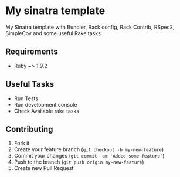 My sinatra template
================

My Sinatra template with Bundler, Rack config, Rack Contrib, RSpec2, SimpleCov and some useful Rake tasks.

Requirements
------------
* Ruby ~> 1.9.2

Useful Tasks
------------

* Run Tests
* Run development console
* Check Available rake tasks


## Contributing

1. Fork it
2. Create your feature branch (`git checkout -b my-new-feature`)
3. Commit your changes (`git commit -am 'Added some feature'`)
4. Push to the branch (`git push origin my-new-feature`)
5. Create new Pull Request
